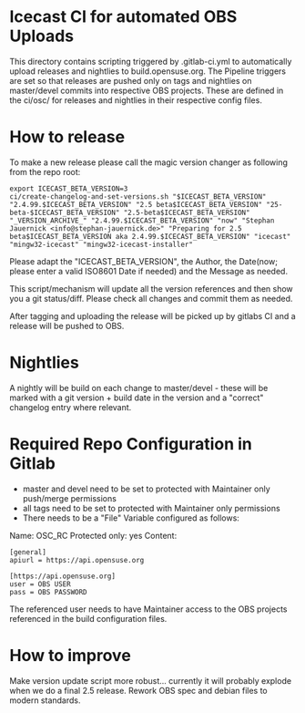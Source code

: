 # Icecast CI for automated OBS Uploads

This directory contains scripting triggered by .gitlab-ci.yml to automatically upload releases and nightlies to build.opensuse.org.
The Pipeline triggers are set so that releases are pushed only on tags and nightlies on master/devel commits into respective OBS projects.
These are defined in the ci/osc/ for releases and nightlies in their respective config files.

# How to release

To make a new release please call the magic version changer as following from the repo root:

```
export ICECAST_BETA_VERSION=3
ci/create-changelog-and-set-versions.sh "$ICECAST_BETA_VERSION" "2.4.99.$ICECAST_BETA_VERSION" "2.5 beta$ICECAST_BETA_VERSION" "25-beta-$ICECAST_BETA_VERSION" "2.5-beta$ICECAST_BETA_VERSION" "_VERSION_ARCHIVE_" "2.4.99.$ICECAST_BETA_VERSION" "now" "Stephan Jauernick <info@stephan-jauernick.de>" "Preparing for 2.5 beta$ICECAST_BETA_VERSION aka 2.4.99.$ICECAST_BETA_VERSION" "icecast" "mingw32-icecast" "mingw32-icecast-installer"
```

Please adapt the "ICECAST_BETA_VERSION", the Author, the Date(now; please enter a valid ISO8601 Date if needed) and the Message as needed.

This script/mechanism will update all the version references and then show you a git status/diff. Please check all changes and commit them as needed.

After tagging and uploading the release will be picked up by gitlabs CI and a release will be pushed to OBS.

# Nightlies

A nightly will be build on each change to master/devel - these will be marked with a git version + build date in the version and a "correct" changelog entry where relevant.

# Required Repo Configuration in Gitlab

- master and devel need to be set to protected with Maintainer only push/merge permissions
- all tags need to be set to protected with Maintainer only permissions
- There needs to be a "File" Variable configured as follows:

Name: OSC_RC
Protected only: yes
Content:
```
[general]
apiurl = https://api.opensuse.org

[https://api.opensuse.org]
user = OBS USER
pass = OBS PASSWORD
```

The referenced user needs to have Maintainer access to the OBS projects referenced in the build configuration files.

# How to improve

Make version update script more robust... currently it will probably explode when we do a final 2.5 release.
Rework OBS spec and debian files to modern standards. 
